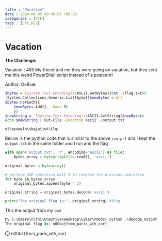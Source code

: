 ```yaml
---
title : "Vacation"
date : 2024-08-05 00:06:54 +05:30
categories : [CTF]
tags : [CTF,REV]
---
```

# Vacation

**The Challenge:** 

Vacation : 485
My friend told me they were going on vacation, but they sent me this weird PowerShell script instead of a postcard! 

Author: OxBIue

```bash
$bytes = [System.Text.Encoding]::ASCII.GetBytes((cat .\flag.txt))
[System.Collections.Generic.List[byte]]$newBytes = @()
$bytes.ForEach({
    $newBytes.Add($_ -bxor 3)
    })
$newString =  [System.Text.Encoding]::ASCII.GetString($newBytes)
echo $newString | Out-File -Encoding ascii .\output.txt
```

```bash
m33ayxeqln\sbqjp\twk\{lq~
```

Bellow is the python code that is similar to the above `run.ps1` and I kept the `output.txt` in the same folder and I run and the flag 

```python
with open('output.txt', 'r', encoding='ascii') as file:
    bytes_array = bytearray(file.read(), 'ascii')
    
original_bytes = bytearray()

# perform XOR operation with 3 to reverse the previous operation.
for byte in bytes_array:
    original_bytes.append(byte ^ 3)

original_string = original_bytes.decode('ascii') 

print("The original flag is:", original_string) #flag

```

This the output from my `cmd`

```python
PS C:\Users\nlthi\OneDrive\Desktop\Cyber\n00bz> python .\decode_output.py
The original flag is: n00bz{from_paris_wth_xor}
```

<aside>
⭕ n00bz{from_paris_wth_xor}
</aside>
